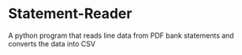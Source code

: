 # Statement-Reader
A python program that reads line data from PDF bank statements and converts the data into CSV

